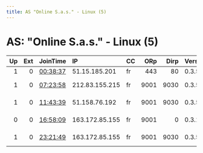 ```yaml
---
title: AS "Online S.a.s." - Linux (5)
---
```


# AS: "Online S.a.s." - Linux (5)

|   Up |   Ext | JoinTime                                                                                            | IP             | CC   |   ORp |   Dirp | Version   | Contact                         | Nickname       |   eFamMembers |
|-----:|------:|:----------------------------------------------------------------------------------------------------|:---------------|:-----|------:|-------:|:----------|:--------------------------------|:---------------|--------------:|
|    1 |     0 | [00:38:37](https://metrics.torproject.org/rs.html#details/1079E628FC6B0025656AC024F2D9975C441498CD) | 51.15.185.201  | fr   |   443 |     80 | 0.3.5.7   | None                            | PoochySloochy  |             1 |
|    1 |     0 | [07:23:58](https://metrics.torproject.org/rs.html#details/78B6F9E5338AACC63E04863D642324E02134E05F) | 212.83.155.215 | fr   |  9001 |   9030 | 0.3.5.8   | t0rexitnode at pm dot me        | tebe           |             1 |
|    1 |     0 | [11:43:39](https://metrics.torproject.org/rs.html#details/692AE232C1B67BD1D3EF1A720D204EB847CBC630) | 51.158.76.192  | fr   |  9001 |   9030 | 0.3.5.8   | Truong Anh Tuan - truonga       | TuanTuComputer |             1 |
|    0 |     0 | [16:58:09](https://metrics.torproject.org/rs.html#details/E3F1160569730132765AEEB1AEBD825BECBA4E81) | 163.172.85.155 | fr   |  9001 |      0 | 0.3.1.10  | 0xFFFFFFFF Tor Admin tor        | mydockerrelay  |             1 |
|    1 |     0 | [23:21:49](https://metrics.torproject.org/rs.html#details/3AF8390D3F4B8103DA297CFD514B35740781B87D) | 163.172.85.155 | fr   |  9001 |   9030 | 0.3.5.8   | 0xD2070CB6 admin&lt;at&gt;ajanv | Edouardine     |             1 |

